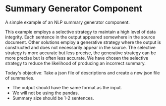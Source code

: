 # Summary Generator Component

A simple example of an NLP summary generator component.

This example employs a selective strategy to maintain a high level of data integrity. Each sentence in the output appeared somewhere in the source document. Other solutions employ a generative strategy where the output is constructed and does not necessarily appear in the source. The selective strategy is more accurate but less precise, the generative strategy can be more precise but is often less accurate. We have chosen the selective strategy to reduce the likelihood of producing an incorrect summary.

Today's objective: Take a json file of descriptions and create a new json file of summaries.
- The output should have the same format as the input.
- We will not be using the pandas.
- Summary size should be 1-2 sentences.
